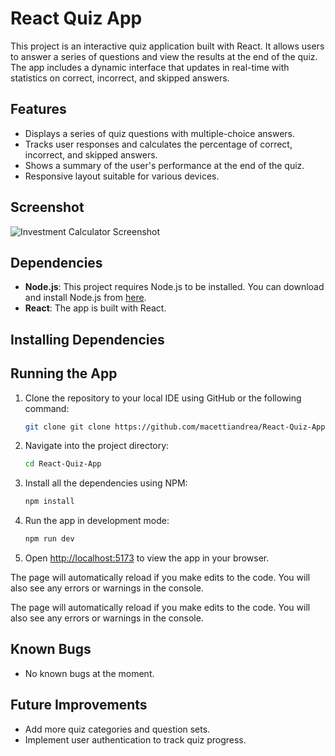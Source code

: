 # React Quiz App

This project is an interactive quiz application built with React. It allows users to answer a series of questions and view the results at the end of the quiz. The app includes a dynamic interface that updates in real-time with statistics on correct, incorrect, and skipped answers.

## Features

- Displays a series of quiz questions with multiple-choice answers.
- Tracks user responses and calculates the percentage of correct, incorrect, and skipped answers.
- Shows a summary of the user's performance at the end of the quiz.
- Responsive layout suitable for various devices.

## Screenshot

![Investment Calculator Screenshot](https://https://github.com/macettiandrea/React-Quiz-App/blob/main/Screenshot/Screenshot.png)

## Dependencies

- **Node.js**: This project requires Node.js to be installed. You can download and install Node.js from [here](https://nodejs.org/).
- **React**: The app is built with React.

## Installing Dependencies

## Running the App

1. Clone the repository to your local IDE using GitHub or the following command:

   ```bash
   git clone git clone https://github.com/macettiandrea/React-Quiz-App.git

   ```

2. Navigate into the project directory:

   ```bash
   cd React-Quiz-App
   ```

3. Install all the dependencies using NPM:

   ```bash
   npm install
   ```

4. Run the app in development mode:

   ```bash
   npm run dev
   ```

5. Open [http://localhost:5173](http://localhost:5173) to view the app in your browser.

The page will automatically reload if you make edits to the code. You will also see any errors or warnings in the console.

The page will automatically reload if you make edits to the code. You will also see any errors or warnings in the console.

## Known Bugs

- No known bugs at the moment.

## Future Improvements

- Add more quiz categories and question sets.
- Implement user authentication to track quiz progress.
